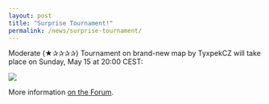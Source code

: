 ```yaml
---
layout: post
title: "Surprise Tournament!"
permalink: /news/surprise-tournament/
---
```

Moderate (★✰✰✰✰) Tournament on brand-new map by TyxpekCZ will take place on Sunday, May 15 at 20:00 CEST:

[<img class="demo" src="/_uploads/Noovice!.png" />](//forum.ddnet.org/viewtopic.php?f=33&t=3646)

More information [on the Forum](//forum.ddnet.org/viewtopic.php?f=33&t=3646).
